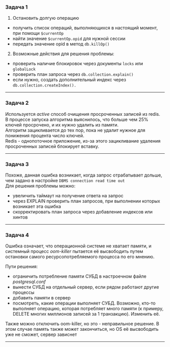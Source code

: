 ### Задача 1

1. Остановить долгую операцию
* получить список операций, выполняющихся в настоящий момент, при помощи `$currentOp`
* найти значение `$currentOp.opid` для нужной сессии 
* передать значение opid в метод `db.killOp()`

2. Возможные действия для решения проблемы:
* проверить наличие блокировок через документы `locks` или `globalLock`
* проверить план запроса через `db.collection.explain()`
* если нужно, создать дополнительный индекс через `db.collection.createIndex().`

---
### Задача 2

Используется _active_ способ очищения просроченных записей из redis.  
В процессе запуска алгоритма выяснилось, что больше чем 25% ключей просрочено, и их нужно удалить из памяти.  
Алгоритм зацикливается до тех пор, пока не удалит нужное для понижения процента число ключей.  
Redis - однопоточное приложение, из-за этого зацикливание удаления просроченных записей блокирует вставку.

---
### Задача 3

Похоже, данная ошибка возникает, когда запрос отрабатывает дольше, чем задано в настройке `DBMS connection read time out`  
Для решения проблемы можно:
* увеличить таймаут на получение ответа на запрос
* через EXPLAIN проверить план запросов, при выполнении которых возникает эта ошибка
* скорректировать план запроса через добавление индексов или хинтов

---
### Задача 4

Ошибка означает, что операционной системе не хватает памяти, и системный процесс _oom-killer_ пытается её высвободить путем остановки самого ресурсопотребляемого процесса по его мнению.  

Пути решения:
* ограничить потребление памяти СУБД в настроечном файле _postgresql.conf_
* вынести СУБД на отдельный сервер, если рядом работают другие процессы
* добавить памяти в сервер
* посмотреть, какие операции выполняет СУБД. Возможно, кто-то выполняет операцию, которая потребляет много памяти (к примеру, DELETE многих миллионов записей за 1 транзакцию). Изменить её.

Также можно отключить oom-killer, но это - неправильное решение. В этом случае память также может закончиться, но OS её высвободить уже не сможет, сервер зависнет

---